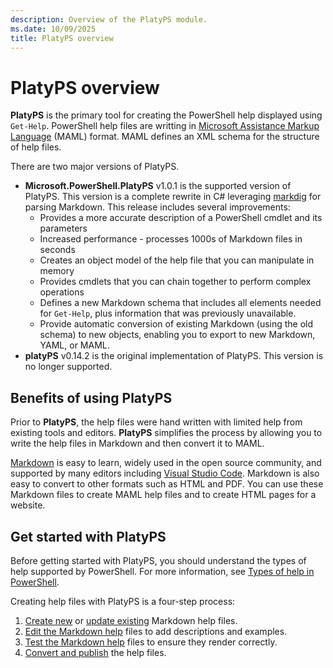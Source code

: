 ```yaml
---
description: Overview of the PlatyPS module.
ms.date: 10/09/2025
title: PlatyPS overview
---
```

# PlatyPS overview

**PlatyPS** is the primary tool for creating the PowerShell help displayed using `Get-Help`.
PowerShell help files are writting in [Microsoft Assistance Markup Language][04] (MAML) format.
MAML defines an XML schema for the structure of help files.

There are two major versions of PlatyPS.

- **Microsoft.PowerShell.PlatyPS** v1.0.1 is the supported version of PlatyPS. This version is a
  complete rewrite in C# leveraging [markdig][02] for parsing Markdown. This release includes
  several improvements:
  - Provides a more accurate description of a PowerShell cmdlet and its parameters
  - Increased performance - processes 1000s of Markdown files in seconds
  - Creates an object model of the help file that you can manipulate in memory
  - Provides cmdlets that you can chain together to perform complex operations
  - Defines a new Markdown schema that includes all elements needed for `Get-Help`, plus information
    that was previously unavailable.
  - Provide automatic conversion of existing Markdown (using the old schema) to new objects,
    enabling you to export to new Markdown, YAML, or MAML.
- **platyPS** v0.14.2 is the original implementation of PlatyPS. This version is no longer
  supported.

## Benefits of using PlatyPS

Prior to **PlatyPS**, the help files were hand written with limited help from existing tools and
editors. **PlatyPS** simplifies the process by allowing you to write the help files in Markdown and
then convert it to MAML.

[Markdown][03] is easy to learn, widely used in the open source community, and supported by many
editors including [Visual Studio Code][01]. Markdown is also easy to convert to other formats such
as HTML and PDF. You can use these Markdown files to create MAML help files and to create HTML pages
for a website.

## Get started with PlatyPS

Before getting started with PlatyPS, you should understand the types of help supported by
PowerShell. For more information, see [Types of help in PowerShell][11].

Creating help files with PlatyPS is a four-step process:

1. [Create new][06] or [update existing][07] Markdown help files.
1. [Edit the Markdown help][08] files to add descriptions and examples.
1. [Test the Markdown help][09] files to ensure they render correctly.
1. [Convert and publish][10] the help files.

<!-- link references -->
[01]: https://code.visualstudio.com
[02]: https://github.com/xoofx/markdig
[03]: https://wikipedia.org/wiki/Markdown
[04]: https://wikipedia.org/wiki/Microsoft_Assistance_Markup_Language
[06]: step-1-create-new-markdown-help.md
[07]: step-1-update-markdown-help.md
[08]: step-2-edit-markdown-help.md
[09]: step-3-test-markdown-help.md
[10]: step-4-convert-publish-help.md
[11]: types-of-help.md
